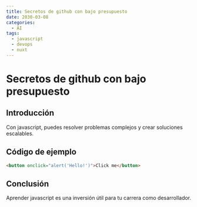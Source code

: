 ```yaml
---
title: Secretos de github con bajo presupuesto
date: 2030-03-08
categories:
  - AI
tags:
  - javascript
  - devops
  - nuxt
---
```


# Secretos de github con bajo presupuesto

## Introducción

Con javascript, puedes resolver problemas complejos y crear soluciones escalables.

## Código de ejemplo

```html
<button onclick="alert('Hello!')">Click me</button>
```

## Conclusión

Aprender javascript es una inversión útil para tu carrera como desarrollador.